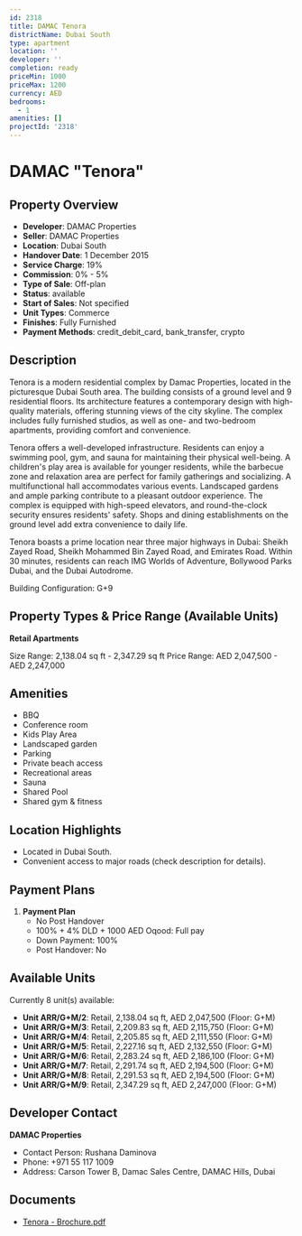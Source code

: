 ```yaml
---
id: 2318
title: DAMAC Tenora
districtName: Dubai South
type: apartment
location: ''
developer: ''
completion: ready
priceMin: 1000
priceMax: 1200
currency: AED
bedrooms:
  - 1
amenities: []
projectId: '2318'
---
```


# DAMAC "Tenora"

## Property Overview
- **Developer**: DAMAC Properties
- **Seller**: DAMAC Properties
- **Location**: Dubai South
- **Handover Date**: 1 December 2015
- **Service Charge**: 19%
- **Commission**: 0% - 5%
- **Type of Sale**: Off-plan
- **Status**: available
- **Start of Sales**: Not specified
- **Unit Types**: Commerce
- **Finishes**: Fully Furnished
- **Payment Methods**: credit_debit_card, bank_transfer, crypto

## Description
Tenora is a modern residential complex by Damac Properties, located in the picturesque Dubai South area. The building consists of a ground level and 9 residential floors. Its architecture features a contemporary design with high-quality materials, offering stunning views of the city skyline. The complex includes fully furnished studios, as well as one- and two-bedroom apartments, providing comfort and convenience.

Tenora offers a well-developed infrastructure. Residents can enjoy a swimming pool, gym, and sauna for maintaining their physical well-being. A children's play area is available for younger residents, while the barbecue zone and relaxation area are perfect for family gatherings and socializing. A multifunctional hall accommodates various events. Landscaped gardens and ample parking contribute to a pleasant outdoor experience. The complex is equipped with high-speed elevators, and round-the-clock security ensures residents' safety. Shops and dining establishments on the ground level add extra convenience to daily life.

Tenora boasts a prime location near three major highways in Dubai: Sheikh Zayed Road, Sheikh Mohammed Bin Zayed Road, and Emirates Road. Within 30 minutes, residents can reach IMG Worlds of Adventure, Bollywood Parks Dubai, and the Dubai Autodrome.

Building Configuration: G+9

## Property Types & Price Range (Available Units)
**Retail Apartments**

Size Range: 2,138.04 sq ft - 2,347.29 sq ft
Price Range: AED 2,047,500 - AED 2,247,000

## Amenities
- BBQ
- Conference room
- Kids Play Area
- Landscaped garden
- Parking
- Private beach access
- Recreational areas
- Sauna
- Shared Pool
- Shared gym & fitness

## Location Highlights
- Located in Dubai South.
- Convenient access to major roads (check description for details).

## Payment Plans
1. **Payment Plan**
   - No Post Handover
   - 100% + 4% DLD + 1000 AED Oqood: Full pay
   - Down Payment: 100%
   - Post Handover: No

## Available Units
Currently 8 unit(s) available:
- **Unit ARR/G+M/2**: Retail, 2,138.04 sq ft, AED 2,047,500 (Floor: G+M)
- **Unit ARR/G+M/3**: Retail, 2,209.83 sq ft, AED 2,115,750 (Floor: G+M)
- **Unit ARR/G+M/4**: Retail, 2,205.85 sq ft, AED 2,111,550 (Floor: G+M)
- **Unit ARR/G+M/5**: Retail, 2,227.16 sq ft, AED 2,132,550 (Floor: G+M)
- **Unit ARR/G+M/6**: Retail, 2,283.24 sq ft, AED 2,186,100 (Floor: G+M)
- **Unit ARR/G+M/7**: Retail, 2,291.74 sq ft, AED 2,194,500 (Floor: G+M)
- **Unit ARR/G+M/8**: Retail, 2,291.53 sq ft, AED 2,194,500 (Floor: G+M)
- **Unit ARR/G+M/9**: Retail, 2,347.29 sq ft, AED 2,247,000 (Floor: G+M)

## Developer Contact
**DAMAC Properties**
- Contact Person: Rushana Daminova
- Phone: +971 55 117 1009
- Address: Carson Tower B, Damac Sales Centre, DAMAC Hills, Dubai

## Documents
- [Tenora - Brochure.pdf](https://cdn.geniemap.net/2024/06/25/COmXjgRby45DQ5GeerqpgxUdMBL4S4yLPiBcpQ8S.pdf)
